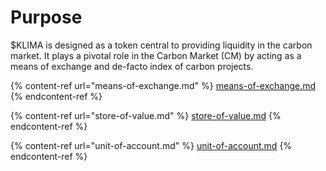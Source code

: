 # Purpose

$KLIMA is designed as a token central to providing liquidity in the carbon market. It plays a pivotal role in the Carbon Market (CM) by acting as a means of exchange and de-facto index of carbon projects.

{% content-ref url="means-of-exchange.md" %}
[means-of-exchange.md](means-of-exchange.md)
{% endcontent-ref %}

{% content-ref url="store-of-value.md" %}
[store-of-value.md](store-of-value.md)
{% endcontent-ref %}

{% content-ref url="unit-of-account.md" %}
[unit-of-account.md](unit-of-account.md)
{% endcontent-ref %}
